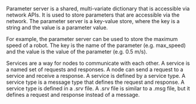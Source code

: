 Parameter server is a shared, multi-variate dictionary that is accessible via network APIs. It is used to store parameters
that are accessible via the network. The parameter server is a key-value store, where the key is a string and the value is
a parameter value. 

For example, the parameter server can be used to store the maximum speed of a robot. The key is the name of the parameter
(e.g. max_speed) and the value is the value of the parameter (e.g. 0.5 m/s).


Services are a way for nodes to communicate with each other. A service is a named set of requests and responses. A node
can send a request to a service and receive a response. A service is defined by a service type. A service type is a
message type that defines the request and response. A service type is defined in a .srv file. A .srv file is similar to
a .msg file, but it defines a request and response instead of a message.